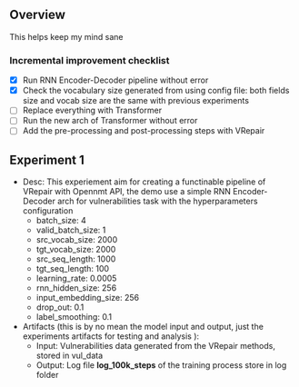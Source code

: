 ## Overview
This helps keep my mind sane 
### Incremental improvement checklist

- [x] Run RNN Encoder-Decoder pipeline without error
- [x] Check the vocabulary size generated from using config file: both fields size and vocab size are the same with previous experiments
- [ ] Replace everything with Transformer
- [ ] Run the new arch of Transformer without error
- [ ] Add the pre-processing and post-processing steps with VRepair

## Experiment 1
- Desc: This experiement aim for creating a functinable pipeline of VRepair with Opennmt API, the demo use a simple RNN Encoder-Decoder arch for vulnerabilities task with the hyperparameters configuration
    - batch_size: 4
    - valid_batch_size: 1
    - src_vocab_size: 2000
    - tgt_vocab_size: 2000
    - src_seq_length: 1000
    - tgt_seq_length: 100
    - learning_rate: 0.0005
    - rnn_hidden_size: 256
    - input_embedding_size: 256
    - drop_out: 0.1
    - label_smoothing: 0.1
- Artifacts (this is by no mean the model input and output, just the experiments artifacts for testing and analysis ):
    - Input: Vulnerabilities data generated from the VRepair methods, stored in vul_data
    - Output: Log file **log_100k_steps** of the training process store in log folder